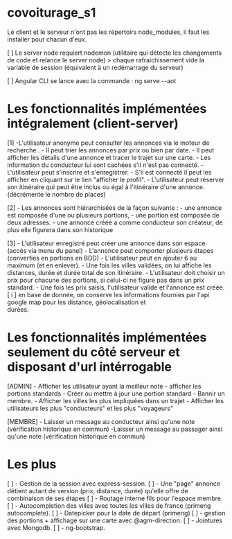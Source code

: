 # covoiturage_s1

Le client et le serveur n'ont pas les répertoirs node_modules, il faut les installer pour chacun d'eux.

[ ] Le server node requiert nodemon (utilitaire qui détecte les changements de code et relance le server node)
    > chaque rafraichissement vide la variable de session (équivalent à un redémarrage du serveur)

[ ] Angular CLI se lance avec la commande : ng serve --aot

# Les fonctionnalités implémentées intégralement (client-server)

[1] -L'utilisateur anonyme peut consulter les annonces via le moteur de recherche .
    - Il peut trier les annonces par prix ou bien par date.
    - Il peut afficher les détails d'une annonce et tracer le trajet sur une carte.
    - Les information du conducteur lui sont cachées s'il n'est pas connecté.
    - L'utilisateur peut s'inscrire et s'enregistrer.
    - S'il est connecté il peut les afficher en cliquant sur le lien "afficher le profil".
    - L'utilisateur peut réserver son itinéraire qui peut être inclus ou égal à l'itinéraire d'une annonce. (décrémente le nombre de places)
    
    
[2] - Les annonces sont hiérarchisées de la façon suivante : 
        - une annonce est composée d'une ou plusieurs portions,
        - une portion est composée de deux adresses.
        - une annonce créée a comme conducteur son créateur, de plus elle figurera dans son historique

[3] - L'utilisateur enregistré peut créer une annonce dans son espace (accès via menu du panel)
        - L'annonce peut comporter plusieurs étapes (converties en portions en BDD)
        - L'utilisateur peut en ajouter 6 au maximum (et en enlever).
        - Une fois les villes validées, on lui affiche les distances, durée et durée total de son itinéraire.
        - L'utilisateur doit choisir un prix pour chacune des portions, si celui-ci ne figure pas dans un prix standard.
        - Une fois les prix saisis, l'utilisateur valide et l'annonce est créée.
        [ i ] en base de donnée, on conserve les informations fournies par l'api google map pour les distance, géolocalisation et      
              durées.
# Les fonctionnalités implémentées seulement du côté serveur et disposant d'url intérrogable        

[ADMIN] - Afficher les utilisateur ayant la meilleur note
        - afficher les portions standards
        - Créer ou mettre à jour une portion standard
        - Bannir un membre.
        - Afficher les villes les plus impliquées dans un trajet
        - Afficher les utilisateurs les plus "conducteurs" et les plus "voyageurs"
        
[MEMBRE] - Laisser un message au conducteur ainsi qu'une note (vérification historique en commun)
          -Laisser un message au passager ainsi qu'une note (vérification historique en commun)
          
# Les plus 

[ ] - Gestion de la session avec express-session.
[ ] - Une "page" annonce détient autant de version (prix, distance, durée) qu'elle offre de combinaison de ses étapes
[ ] - Routage interne fils pour l'espace membre.
[ ] - Autocompletion des villes avec toutes les villes de france (primeng autocomplete).
[ ] - Datepicker pour la date de départ (primeng)
[ ] - gestion des portions + affichage sur une carte avec @agm-direction.
[ ] - Jointures avec Mongodb.
[ ] - ng-bootstrap.
